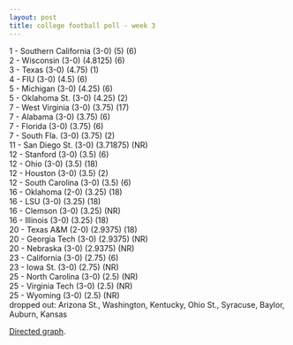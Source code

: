 ```yaml
---
layout: post
title: college football poll - week 3
---
```


1 - Southern California (3-0) (5) (6) <br/>
2 - Wisconsin (3-0) (4.8125) (6) <br/>
3 - Texas (3-0) (4.75) (1) <br/>
4 - FIU (3-0) (4.5) (6) <br/>
5 - Michigan (3-0) (4.25) (6) <br/>
5 - Oklahoma St. (3-0) (4.25) (2) <br/>
7 - West Virginia (3-0) (3.75) (17) <br/>
7 - Alabama (3-0) (3.75) (6) <br/>
7 - Florida (3-0) (3.75) (6) <br/>
7 - South Fla. (3-0) (3.75) (2) <br/>
11 - San Diego St. (3-0) (3.71875) (NR) <br/>
12 - Stanford (3-0) (3.5) (6) <br/>
12 - Ohio (3-0) (3.5) (18) <br/>
12 - Houston (3-0) (3.5) (2) <br/>
12 - South Carolina (3-0) (3.5) (6) <br/>
16 - Oklahoma (2-0) (3.25) (18) <br/>
16 - LSU (3-0) (3.25) (18) <br/>
16 - Clemson (3-0) (3.25) (NR) <br/>
16 - Illinois (3-0) (3.25) (18) <br/>
20 - Texas A&M (2-0) (2.9375) (18) <br/>
20 - Georgia Tech (3-0) (2.9375) (NR) <br/>
20 - Nebraska (3-0) (2.9375) (NR) <br/>
23 - California (3-0) (2.75) (6) <br/>
23 - Iowa St. (3-0) (2.75) (NR) <br/>
25 - North Carolina (3-0) (2.5) (NR) <br/>
25 - Virginia Tech (3-0) (2.5) (NR) <br/>
25 - Wyoming (3-0) (2.5) (NR) <br/>
dropped out: Arizona St., Washington, Kentucky, Ohio St., Syracuse, Baylor, Auburn, Kansas

<p/>
<a href="http://i.imgur.com/KrK1z.jpg">Directed graph</a>.
